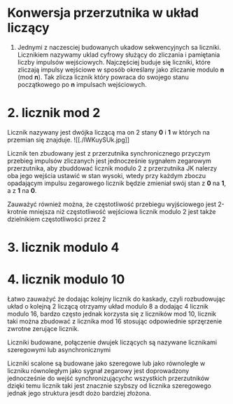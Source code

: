 # Konwersja przerzutnika w układ liczący

1. Jednymi z naczesciej budowanych ukadow sekwencyjnych sa liczniki. Licznikiem nazywamy uklad cyfrowy służący do zliczania i pamiętania liczby impulsów wejściowych.
Najczęściej buduje się liczniki, które zliczają impulsy wejściowe w sposób określany jako zliczanie modulo **n** (mod **n**). Tak zlicza licznik który powraca do swojego stanu początkowego po **n** impulsach wejściowych. 

# 2. licznik mod 2 
Licznik nazywany jest dwójka liczącą ma on 2 stany **0** i **1** w których na przemian się znajduje. 
![[./lWKuySUk.jpg]]

Licznik ten zbudowany jest z przerzutnika synchronicznego przyczym przebieg impulsów zliczanych jest jednocześnie sygnałem zegarowym przerzutnika, aby zbuddować licznik modulo 2 z przerzutnika JK nalerzy oba jego wejścia ustawić w stan wysoki, wtedy przy każdym zboczu opadającym impulsu zegarowego licznik będzie zmieniał swój stan z **0** na **1**, a z **1** na **0**. 

Zauważyć również można, że częstotliwość przebiegu wyjściowego jest 2-krotnie mniejsza niż częstotliwość wejściowa licznik modulo 2 jest także dzielnikiem częstotliwości przez 2 

# 3. licznik modulo 4 
# 4. licznik modulo 10

Łatwo zauważyć że dodając kolejny licznik do kaskady, czyli rozbudowując układ o kolejną 2 liczącą otrzyamy układ modulo 8 a dodając 4 licznik modulo 16, bardzo często jednak korzysta się z liczników mod 10, licznik taki można zbudować z licznika mod 16 stosując odpowiednie sprzęrzenie zwrotne zerujące licznik. 

Liczniki budowane, połączenie dwujek liczących są nazywane licznikami szeregowymi lub asynchronicznymi 

Liczniki scalone są budowane jako szeregowe lub jako równoległe w liczniku równoległym jako sygnał zegarowy jest doprowadzony jednocześnie do wejść synchronizującychc wszystkich przerzutników dzięki temu licznik taki jest znacznie szybszy od licznika szeregowego jednak jego struktura jesdt dożo bardziej złożona. 
